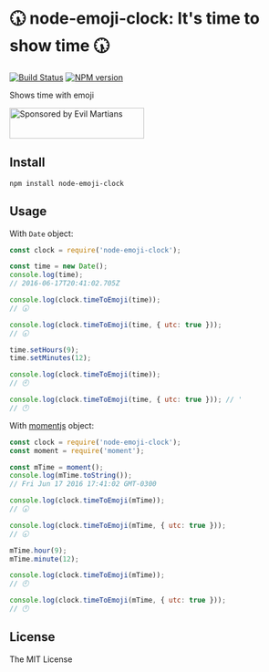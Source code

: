 # 🕠 node-emoji-clock: It's time to show time 🕠
[![Build Status](https://travis-ci.org/gazay/node-emoji-clock.svg)](https://travis-ci.org/gazay/node-emoji-clock) [![NPM version](https://badge.fury.io/js/node-emoji-clock.svg)](https://www.npmjs.com/package/node-emoji-clock)

Shows time with emoji

<a href="https://evilmartians.com/?utm_source=node-emoji-clock">
<img src="https://evilmartians.com/badges/sponsored-by-evil-martians.svg" alt="Sponsored by Evil Martians" width="236" height="54">
</a>

## Install

```
npm install node-emoji-clock
```

## Usage

With `Date` object:
```js
const clock = require('node-emoji-clock');

const time = new Date();
console.log(time);
// 2016-06-17T20:41:02.705Z

console.log(clock.timeToEmoji(time));
// 🕠

console.log(clock.timeToEmoji(time, { utc: true }));
// 🕣

time.setHours(9);
time.setMinutes(12);

console.log(clock.timeToEmoji(time));
// 🕘

console.log(clock.timeToEmoji(time, { utc: true })); // '
// 🕛
```

With [momentjs](http://momentjs.com/) object:
```js
const clock = require('node-emoji-clock');
const moment = require('moment');

const mTime = moment();
console.log(mTime.toString());
// Fri Jun 17 2016 17:41:02 GMT-0300

console.log(clock.timeToEmoji(mTime));
// 🕠

console.log(clock.timeToEmoji(mTime, { utc: true }));
// 🕣

mTime.hour(9);
mTime.minute(12);

console.log(clock.timeToEmoji(mTime));
// 🕘

console.log(clock.timeToEmoji(mTime, { utc: true }));
// 🕛
```

## License

The MIT License
